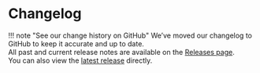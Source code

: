 # Changelog

!!! note "See our change history on GitHub"
    We’ve moved our changelog to GitHub to keep it accurate and up to date.  
    All past and current release notes are available on the [Releases page](https://github.com/CERTCC/SSVC/releases).  
    You can also view the [latest release](https://github.com/CERTCC/SSVC/releases/latest) directly.
